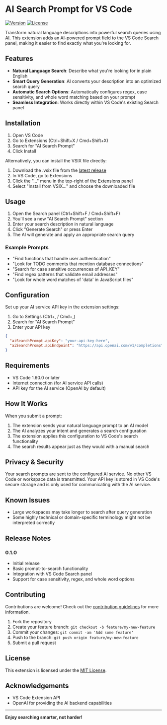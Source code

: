 # AI Search Prompt for VS Code

[![Version](https://img.shields.io/badge/version-0.1.0-blue.svg)](https://marketplace.visualstudio.com/items?itemName=yourname.ai-search-prompt)
[![License](https://img.shields.io/badge/license-MIT-green.svg)](LICENSE)

Transform natural language descriptions into powerful search queries using AI. This extension adds an AI-powered prompt field to the VS Code Search panel, making it easier to find exactly what you're looking for.

## Features

- **Natural Language Search**: Describe what you're looking for in plain English
- **Smart Query Generation**: AI converts your description into an optimized search query
- **Automatic Search Options**: Automatically configures regex, case sensitivity, and whole word matching based on your prompt
- **Seamless Integration**: Works directly within VS Code's existing Search panel

<!-- ![AI Search Prompt Demo](images/demo.gif) -->

## Installation

1. Open VS Code
2. Go to Extensions (Ctrl+Shift+X / Cmd+Shift+X)
3. Search for "AI Search Prompt"
4. Click Install

Alternatively, you can install the VSIX file directly:

1. Download the .vsix file from the [latest release](https://github.com/yourusername/ai-search-prompt/releases)
2. In VS Code, go to Extensions
3. Click the "..." menu in the top-right of the Extensions panel
4. Select "Install from VSIX..." and choose the downloaded file

## Usage

1. Open the Search panel (Ctrl+Shift+F / Cmd+Shift+F)
2. You'll see a new "AI Search Prompt" section
3. Enter your search description in natural language
4. Click "Generate Search" or press Enter
5. The AI will generate and apply an appropriate search query

### Example Prompts

- "Find functions that handle user authentication"
- "Look for TODO comments that mention database connections"
- "Search for case sensitive occurrences of API_KEY"
- "Find regex patterns that validate email addresses"
- "Look for whole word matches of 'data' in JavaScript files"

## Configuration

Set up your AI service API key in the extension settings:

1. Go to Settings (Ctrl+, / Cmd+,)
2. Search for "AI Search Prompt"
3. Enter your API key

```json
{
  "aiSearchPrompt.apiKey": "your-api-key-here",
  "aiSearchPrompt.apiEndpoint": "https://api.openai.com/v1/completions"
}
```

## Requirements

- VS Code 1.60.0 or later
- Internet connection (for AI service API calls)
- API key for the AI service (OpenAI by default)

## How It Works

When you submit a prompt:

1. The extension sends your natural language prompt to an AI model
2. The AI analyzes your intent and generates a search configuration
3. The extension applies this configuration to VS Code's search functionality
4. The search results appear just as they would with a manual search

## Privacy & Security

Your search prompts are sent to the configured AI service. No other VS Code or workspace data is transmitted. Your API key is stored in VS Code's secure storage and is only used for communicating with the AI service.

## Known Issues

- Large workspaces may take longer to search after query generation
- Some highly technical or domain-specific terminology might not be interpreted correctly

## Release Notes

### 0.1.0

- Initial release
- Basic prompt-to-search functionality
- Integration with VS Code Search panel
- Support for case sensitivity, regex, and whole word options

## Contributing

Contributions are welcome! Check out the [contribution guidelines](CONTRIBUTING.md) for more information.

1. Fork the repository
2. Create your feature branch: `git checkout -b feature/my-new-feature`
3. Commit your changes: `git commit -am 'Add some feature'`
4. Push to the branch: `git push origin feature/my-new-feature`
5. Submit a pull request

## License

This extension is licensed under the [MIT License](LICENSE).

## Acknowledgements

- VS Code Extension API
- OpenAI for providing the AI backend capabilities

---

**Enjoy searching smarter, not harder!**
